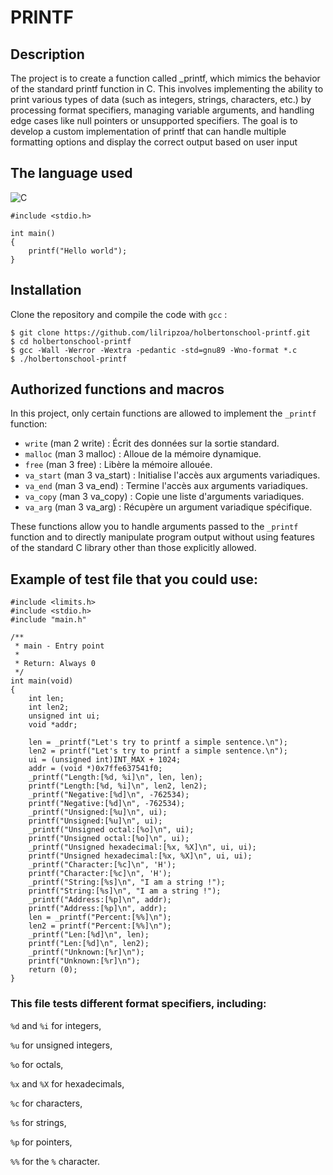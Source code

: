 # PRINTF

## Description
 
The project is to create a function called _printf, which mimics the behavior of the standard printf function in C. This involves implementing the ability to print various types of data (such as integers, strings, characters, etc.) by processing format specifiers, managing variable arguments, and handling edge cases like null pointers or unsupported specifiers. The goal is to develop a custom implementation of printf that can handle multiple formatting options and display the correct output based on user input

## The language used

![C](https://img.shields.io/badge/language-C-blue)

```
#include <stdio.h>

int main()
{
    printf("Hello world");
}
```
## Installation

Clone the repository and compile the code with `gcc` :

```
$ git clone https://github.com/lilripzoa/holbertonschool-printf.git
$ cd holbertonschool-printf
$ gcc -Wall -Werror -Wextra -pedantic -std=gnu89 -Wno-format *.c
$ ./holbertonschool-printf
```
    
## Authorized functions and macros

In this project, only certain functions are allowed to implement the `_printf` function:

- `write` (man 2 write) : Écrit des données sur la sortie standard.
- `malloc` (man 3 malloc) : Alloue de la mémoire dynamique.
- `free` (man 3 free) : Libère la mémoire allouée.
- `va_start` (man 3 va_start) : Initialise l'accès aux arguments variadiques.
- `va_end` (man 3 va_end) : Termine l'accès aux arguments variadiques.
- `va_copy` (man 3 va_copy) : Copie une liste d'arguments variadiques.
- `va_arg` (man 3 va_arg) : Récupère un argument variadique spécifique.

These functions allow you to handle arguments passed to the `_printf` function and to directly manipulate program output without using features of the standard C library other than those explicitly allowed.
## Example of test file that you could use:

```
#include <limits.h>
#include <stdio.h>
#include "main.h"

/**
 * main - Entry point
 *
 * Return: Always 0
 */
int main(void)
{
    int len;
    int len2;
    unsigned int ui;
    void *addr;

    len = _printf("Let's try to printf a simple sentence.\n");
    len2 = printf("Let's try to printf a simple sentence.\n");
    ui = (unsigned int)INT_MAX + 1024;
    addr = (void *)0x7ffe637541f0;
    _printf("Length:[%d, %i]\n", len, len);
    printf("Length:[%d, %i]\n", len2, len2);
    _printf("Negative:[%d]\n", -762534);
    printf("Negative:[%d]\n", -762534);
    _printf("Unsigned:[%u]\n", ui);
    printf("Unsigned:[%u]\n", ui);
    _printf("Unsigned octal:[%o]\n", ui);
    printf("Unsigned octal:[%o]\n", ui);
    _printf("Unsigned hexadecimal:[%x, %X]\n", ui, ui);
    printf("Unsigned hexadecimal:[%x, %X]\n", ui, ui);
    _printf("Character:[%c]\n", 'H');
    printf("Character:[%c]\n", 'H');
    _printf("String:[%s]\n", "I am a string !");
    printf("String:[%s]\n", "I am a string !");
    _printf("Address:[%p]\n", addr);
    printf("Address:[%p]\n", addr);
    len = _printf("Percent:[%%]\n");
    len2 = printf("Percent:[%%]\n");
    _printf("Len:[%d]\n", len);
    printf("Len:[%d]\n", len2);
    _printf("Unknown:[%r]\n");
    printf("Unknown:[%r]\n");
    return (0);
}
```

### This file tests different format specifiers, including:
    
`%d` and `%i` for integers,

`%u` for unsigned integers,

`%o` for octals,

`%x` and `%X` for hexadecimals,

`%c` for characters,

`%s` for strings,

`%p` for pointers,

`%%` for the `%` character.

